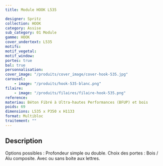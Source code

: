 ```yaml
---
title: Module HOOK L535

designer: Spritz
collection: HOOK
category: Assise
sub_category: 01 Module
gamme: HOOK
cover_undertext: L535
motifs:
motif_vegetal:
motif_window:
portes: true
bal: true
personnalisation:
cover_image: "/produits/cover_image/cover-hook-535.jpg"
carousel:
    - image: "/produits/hook-535-blanc.png"
filaire:
    - image: "/produits/filaires/filaire-hook-535.png"
reference:
materiau: Béton Fibré à Ultra-hautes Performances (BFUP) et bois
poids: 69
dimensions: L535 x P350 x H1133
format: Multibloc
traitement: ""
---
```


## Description

Options possibles : Profondeur simple ou double. Choix des portes : Bois / Alu
composite. Avec ou sans boite aux lettres.
